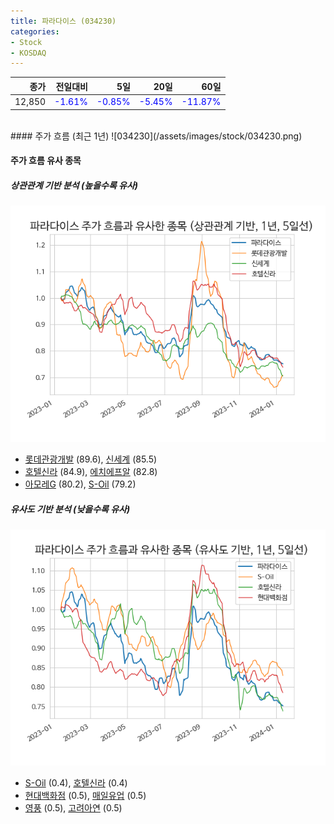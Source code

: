 ```yaml
---
title: 파라다이스 (034230)
categories:
- Stock
- KOSDAQ
---
```


|종가|전일대비|5일|20일|60일|
|---:|-------:|--:|---:|---:|
|12,850|<span style="color: blue">-1.61%</span>|<span style="color: blue">-0.85%</span>|<span style="color: blue">-5.45%</span>|<span style="color: blue">-11.87%</span>|

<!-- more -->
<br>
#### 주가 흐름 (최근 1년)
![034230](/assets/images/stock/034230.png)


#### 주가 흐름 유사 종목


##### 상관관계 기반 분석 (높을수록 유사)
![034230](/assets/images/stock/034230_corr.png)
- [롯데관광개발](/032350/) (89.6), [신세계](/004170/) (85.5)
- [호텔신라](/008770/) (84.9), [에치에프알](/230240/) (82.8)
- [아모레G](/002790/) (80.2), [S-Oil](/010950/) (79.2)


##### 유사도 기반 분석 (낮을수록 유사)	
![034230](/assets/images/stock/034230_sim.png)
- [S-Oil](/010950/) (0.4), [호텔신라](/008770/) (0.4)
- [현대백화점](/069960/) (0.5), [매일유업](/267980/) (0.5)
- [영풍](/000670/) (0.5), [고려아연](/010130/) (0.5)